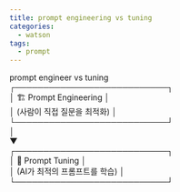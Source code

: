 ```yaml
---
title: prompt engineering vs tuning
categories:
  - watson
tags: 
  - prompt
---
```


prompt engineer vs tuning  
                ┌───────────────────────────┐  
                │   🏗️ Prompt Engineering   │  
                │ (사람이 직접 질문을 최적화)     │  
                └───────────────────────────┘  
                              │   
                              ▼  
                ┌───────────────────────────┐  
                │   🔄 Prompt Tuning        │  
                │ (AI가 최적의 프롬프트를 학습)   │  
                └───────────────────────────┘  

